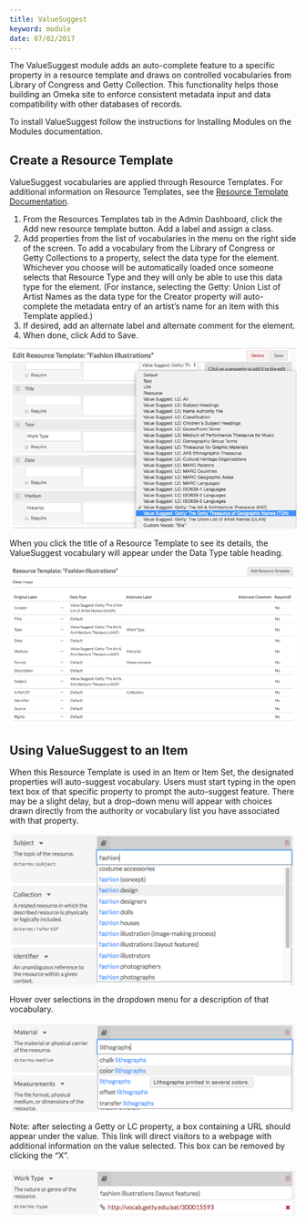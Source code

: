 ```yaml
---
title: ValueSuggest
keyword: module
date: 07/02/2017
---
```


The ValueSuggest module adds an auto-complete feature to a specific property in a resource template and draws on controlled vocabularies from Library of Congress and Getty Collection.
This functionality helps those building an Omeka site to enforce consistent metadata input and data compatibility with other databases of records.

To install ValueSuggest follow the instructions for Installing Modules on the Modules documentation.

Create a Resource Template
--------------------
ValueSuggest vocabularies are applied through Resource Templates. For additional information on Resource Templates, see the [Resource Template Documentation](../content/resource-template.md).

1. From the Resources Templates tab in the Admin Dashboard, click the Add new resource template button. Add a label and assign a class. 
2. Add properties from the list of vocabularies in the menu on the right side of the screen. To add a vocabulary from the Library of Congress or Getty Collections to a property, select the data type for the element. Whichever you choose will be automatically loaded once someone selects that Resource Type and they will only be able to use this data type for the element. (For instance, selecting the Getty: Union List of Artist Names as the data type for the Creator property will auto-complete the metadata entry of an artist’s name for an item with this Template applied.)
3. If desired, add an alternate label and alternate comment for the element. 
4. When done, click Add to Save.

![Resource template with Data Type Value Suggest: Getty: The Art and Architecture Thesaurus (AAT) selected for the Medium property.](../modules/modulesfiles/ValSug-ResTemplate1.png)

When you click the title of a Resource Template to see its details, the ValueSuggest vocabulary will appear under the Data Type table heading.

![Resource Template "Fashion Illustrations" with Value Suggest:Getty: The Union List of Artist Names(ULAN) applied to Creator.](../modules/modulesfiles/ValSug-ResTemplate2.png)


Using ValueSuggest to an Item
--------------------
When this Resource Template is used in an Item or Item Set, the designated properties will auto-suggest vocabulary. Users must start typing in the open text box of that specific property to prompt the auto-suggest feature. There may be a slight delay, but a drop-down menu will appear with choices drawn directly from the authority or vocabulary list you have associated with that property.

![Item property Subject with "fashion" typed in the field. A dropdown menu auto-suggests terms, including "fashion design," which is selected.](../modules/modulesfiles/ValSug-ItemProperty1.png)

Hover over selections in the dropdown menu for a description of that vocabulary.

![Item property Material with "lithograph" typed in the field. A dropdown menu auto-suggests terms, including "color lithographs," which is selected. Helper text in a small overlaid window reads, "Lithographs printed in several colors."](../modules/modulesfiles/ValSug-ItemProperty2.png)

Note: after selecting a Getty or LC property, a box containing a URL should appear under the value. This link will direct visitors to a webpage with additional information on the value selected. This box can be removed by clicking the “X”.

![Item property Work Type with "Fashion Illustrations (layout features)" selected. Below, in red is a hyperlink to Getty Collections, with a small red "X".](../modules/modulesfiles/ValSug-ItemProperty3.png)
